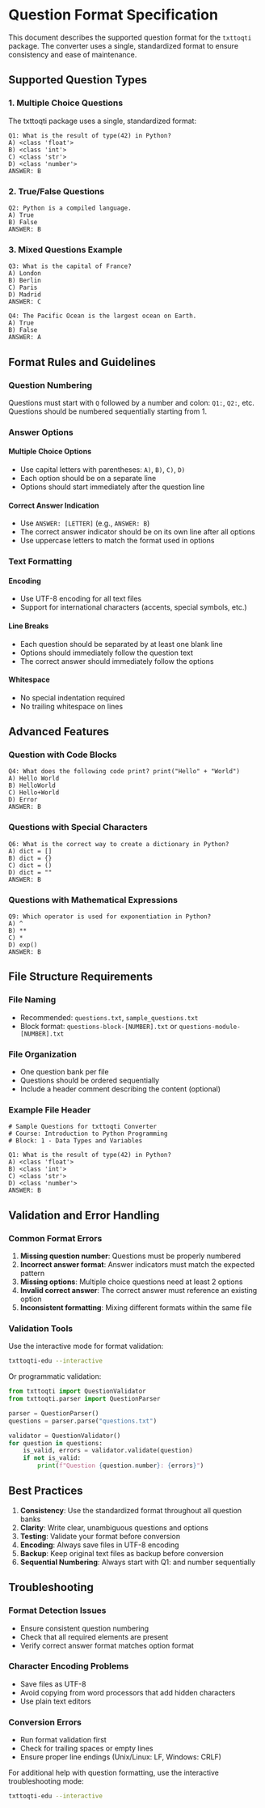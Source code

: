 # Question Format Specification

This document describes the supported question format for the `txttoqti` package. The converter uses a single, standardized format to ensure consistency and ease of maintenance.

## Supported Question Types

### 1. Multiple Choice Questions

The txttoqti package uses a single, standardized format:

```
Q1: What is the result of type(42) in Python?
A) <class 'float'>
B) <class 'int'>
C) <class 'str'>
D) <class 'number'>
ANSWER: B
```

### 2. True/False Questions

```
Q2: Python is a compiled language.
A) True
B) False
ANSWER: B
```

### 3. Mixed Questions Example

```
Q3: What is the capital of France?
A) London
B) Berlin
C) Paris
D) Madrid
ANSWER: C

Q4: The Pacific Ocean is the largest ocean on Earth.
A) True
B) False
ANSWER: A
```

## Format Rules and Guidelines

### Question Numbering

Questions must start with `Q` followed by a number and colon: `Q1:`, `Q2:`, etc. Questions should be numbered sequentially starting from 1.

### Answer Options

#### Multiple Choice Options

- Use capital letters with parentheses: `A)`, `B)`, `C)`, `D)`
- Each option should be on a separate line
- Options should start immediately after the question line

#### Correct Answer Indication

- Use `ANSWER: [LETTER]` (e.g., `ANSWER: B`)
- The correct answer indicator should be on its own line after all options
- Use uppercase letters to match the format used in options

### Text Formatting

#### Encoding
- Use UTF-8 encoding for all text files
- Support for international characters (accents, special symbols, etc.)

#### Line Breaks
- Each question should be separated by at least one blank line
- Options should immediately follow the question text
- The correct answer should immediately follow the options

#### Whitespace
- No special indentation required
- No trailing whitespace on lines

## Advanced Features

### Question with Code Blocks

```
Q4: What does the following code print? print("Hello" + "World")
A) Hello World
B) HelloWorld
C) Hello+World
D) Error
ANSWER: B
```

### Questions with Special Characters

```
Q6: What is the correct way to create a dictionary in Python?
A) dict = []
B) dict = {}
C) dict = ()
D) dict = ""
ANSWER: B
```

### Questions with Mathematical Expressions

```
Q9: Which operator is used for exponentiation in Python?
A) ^
B) **
C) *
D) exp()
ANSWER: B
```

## File Structure Requirements

### File Naming
- Recommended: `questions.txt`, `sample_questions.txt`
- Block format: `questions-block-[NUMBER].txt` or `questions-module-[NUMBER].txt`

### File Organization
- One question bank per file
- Questions should be ordered sequentially
- Include a header comment describing the content (optional)

### Example File Header
```
# Sample Questions for txttoqti Converter
# Course: Introduction to Python Programming
# Block: 1 - Data Types and Variables

Q1: What is the result of type(42) in Python?
A) <class 'float'>
B) <class 'int'>
C) <class 'str'>
D) <class 'number'>
ANSWER: B
```

## Validation and Error Handling

### Common Format Errors

1. **Missing question number**: Questions must be properly numbered
2. **Incorrect answer format**: Answer indicators must match the expected pattern
3. **Missing options**: Multiple choice questions need at least 2 options
4. **Invalid correct answer**: The correct answer must reference an existing option
5. **Inconsistent formatting**: Mixing different formats within the same file

### Validation Tools

Use the interactive mode for format validation:

```bash
txttoqti-edu --interactive
```

Or programmatic validation:

```python
from txttoqti import QuestionValidator
from txttoqti.parser import QuestionParser

parser = QuestionParser()
questions = parser.parse("questions.txt")

validator = QuestionValidator()
for question in questions:
    is_valid, errors = validator.validate(question)
    if not is_valid:
        print(f"Question {question.number}: {errors}")
```

## Best Practices

1. **Consistency**: Use the standardized format throughout all question banks
2. **Clarity**: Write clear, unambiguous questions and options
3. **Testing**: Validate your format before conversion
4. **Encoding**: Always save files in UTF-8 encoding
5. **Backup**: Keep original text files as backup before conversion
6. **Sequential Numbering**: Always start with Q1: and number sequentially

## Troubleshooting

### Format Detection Issues
- Ensure consistent question numbering
- Check that all required elements are present
- Verify correct answer format matches option format

### Character Encoding Problems
- Save files as UTF-8
- Avoid copying from word processors that add hidden characters
- Use plain text editors

### Conversion Errors
- Run format validation first
- Check for trailing spaces or empty lines
- Ensure proper line endings (Unix/Linux: LF, Windows: CRLF)

For additional help with question formatting, use the interactive troubleshooting mode:

```bash
txttoqti-edu --interactive
```